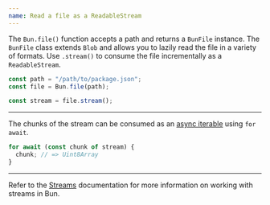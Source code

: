 ```yaml
---
name: Read a file as a ReadableStream
---
```


The `Bun.file()` function accepts a path and returns a `BunFile` instance. The `BunFile` class extends `Blob` and allows you to lazily read the file in a variety of formats. Use `.stream()` to consume the file incrementally as a `ReadableStream`.

```ts
const path = "/path/to/package.json";
const file = Bun.file(path);

const stream = file.stream();
```

---

The chunks of the stream can be consumed as an [async iterable](https://developer.mozilla.org/en-US/docs/Web/JavaScript/Reference/Iteration_protocols#the_async_iterator_and_async_iterable_protocols) using `for await`.

```ts
for await (const chunk of stream) {
  chunk; // => Uint8Array
}
```

---

Refer to the [Streams](/docs/api/streams) documentation for more information on working with streams in Bun.
